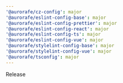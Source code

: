 ```yaml
---
'@aurorafe/cz-config': major
'@aurorafe/eslint-config-base': major
'@aurorafe/eslint-config-prettier': major
'@aurorafe/eslint-config-react': major
'@aurorafe/eslint-config-ts': major
'@aurorafe/eslint-config-vue': major
'@aurorafe/stylelint-config-base': major
'@aurorafe/stylelint-config-vue': major
'@aurorafe/tsconfig': major
---
```


Release
